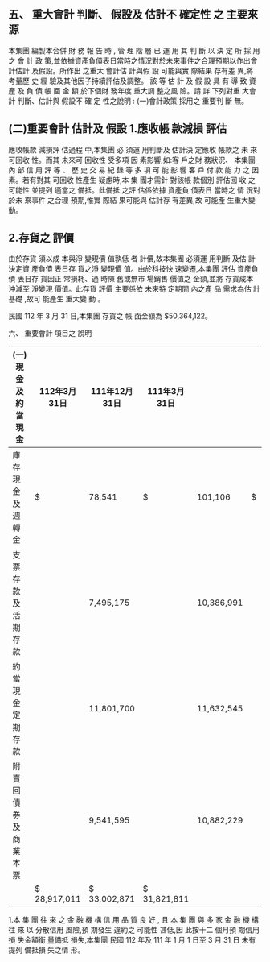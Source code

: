 
## 五、 重大會計 判斷、 假設及 估計不 確定性 之 主要來源

本集團 編製本合併 財 務 報 告 時 , 管 理 階 層 已 運 用 其 判 斷 以 決 定 所 採 用 之 會 計 政 策,並依據資產負債表日當時之情況對於未來事件之合理預期以作出會計估計 及假設。所作出 之重大 會計估 計與假 設 可能與實 際結果 存有差 異,將 考量歷 史 經 驗及其他因子持續評估及調整。 該 等 估 計 及 假 設 具 有 導 致 資 產 及 負 債 帳 面 金 額 於下個財 務年度 重大調 整之風 險。請 詳 下列對重 大會計 判斷、估計與 假設不 確 定 性之說明 : (一)會計政策 採用之 重要判 斷 無。

## (二)重要會計 估計及 假設 1.應收帳 款減損 評估

應收帳款 減損評 估過程 中,本集團 必 須運 用判斷及 估計決 定應收 帳款之 未 來可回收 性。而其 未來可 回收性 受多項 因 素影響,如:客 戶之財 務狀況、 本集團 內 部 信 用 評 等 、 歷 史 交 易 紀 錄 等 多 項 可 能 影 響 客 戶 付 款 能 力 之 因 素。若有對其 可回收 性產生 疑慮時,本 集 團才需針 對該帳 款個別 評估回 收 之可能性 並提列 適當之 備抵。此備抵 之評 估係依據 資產負 債表日 當時之 情 況對於未 來事件 之合理 預期,惟實 際結 果可能與 估計存 有差異,故 可能產 生重大變 動。

## 2.存貨之 評價

由於存貨 須以成 本與淨 變現價 值孰低 者 計價,故本集團 必須運 用判斷 及估 計決定資 產負債 表日存 貨之淨 變現價 值。由於科技快 速變遷,本集團 評估 資產負債 表日存 貨因正 常損耗、過 時陳 舊或無市 場銷售 價值之 金額,並將 存貨成本 沖減至 淨變現 價值。此存貨 評價 主要係依 未來特 定期間 內之產 品 需求為估 計基礎 ,故可 能產生 重大變 動 。

民國 112 年 3 月 31 日,本集團 存貨之 帳 面金額為 $50,364,122。

六、 重要會計 項目之 說明

| (一)現金及約 當現金   | 112年3月31日   | 111年12月31日   | 111年3月31日   |            |    |            |
|-----------------------|----------------|-----------------|----------------|------------|----|------------|
| 庫存現金及週轉金      | $              | 78,541          | $              | 101,106    | $  | 74,517     |
| 支票存款及活期存款    |                | 7,495,175       |                | 10,386,991 |    | 9,307,219  |
| 約當現金  定期存款    |                | 11,801,700      |                | 11,632,545 |    | 15,894,958 |
| 附賣回債券及商業本票  |                | 9,541,595       |                | 10,882,229 |    | 6,545,117  |
|                       | $ 28,917,011   | $ 33,002,871    | $ 31,821,811   |            |    |            |

1.本 集 團 往 來 之 金 融 機 構 信 用 品 質 良 好 , 且 本 集 團 與 多 家 金 融 機 構 往 來 以 分散信用 風險,預 期發生 違約之 可能性 甚低,因 此按十二 個月預 期信用 損 失金額衡 量備抵 損失,本集團 民國 112 年及 111 年 1 月 1 日至 3 月 31 日 未有提列 備抵損 失之情 形。